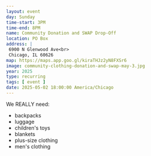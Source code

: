 ```yaml
---
layout: event
day: Sunday
time-start: 3PM
time-end: 8PM
name: Community Donation and SWAP Drop-Off
location: PO Box
address: |
 6900 N Glenwood Ave<br>
 Chicago, IL 60626
map: https://maps.app.goo.gl/kiraTHJz2yN8FXSr6
image: community-clothing-donation-and-swap-may-3.jpg
year: 2025
type: recurring
tags: [ event ]
date: 2025-05-02 18:00:00 America/Chicago
---
```

We REALLY need:
- backpacks
- luggage
- children's toys
- blankets
- plus-size clothing
- men's clothing
